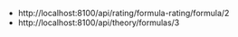 * http://localhost:8100/api/rating/formula-rating/formula/2
* http://localhost:8100/api/theory/formulas/3